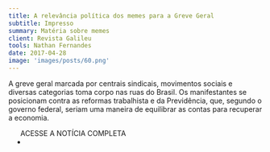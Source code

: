 ```yaml
---
title: A relevância política dos memes para a Greve Geral
subtitle: Impresso
summary: Matéria sobre memes
client: Revista Galileu
tools: Nathan Fernandes
date: 2017-04-28
image: 'images/posts/60.png'
---
```


A greve geral marcada por centrais sindicais, movimentos sociais e diversas categorias toma corpo nas ruas do Brasil. Os manifestantes se posicionam contra as reformas trabalhista e da Previdência, que, segundo o governo federal, seriam uma maneira de equilibrar as contas para recuperar a economia. 

<div class="post__share"><ul class="share__list list-reset">ACESSE A NOTÍCIA COMPLETA<li class="share__item" style="margin-left: 10px"><a class="share__link share__facebook" style="background: #fa5657" href="http://revistagalileu.globo.com/Tecnologia/noticia/2017/04/relevancia-dos-memes-para-greve-geral.html" 
onclick=window.open(this.href, 'pop-up', 'left=20,top=20,width=500,height=500,toolbar=1,resizable=0'); return false;" title="Link" rel="nofollow"><i class="fa-solid fa-link"></i></a></li></ul></div>
<!-- <div class="gallery-box"><div class="gallery"><img src="/clipping/images/example-1.jpg" loading="lazy" alt="Project"><img src="/clipping/images/example-2.jpg" loading="lazy" alt="Project"></div><em>Gallery / <a href="https://www.freepik.com/" target="_blank">Freepic</a></em></div> -->